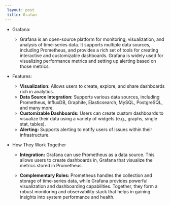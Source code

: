 ```yaml
---
 layout: post
 title: Grafan
---
```


 - Grafana:
   - Grafana is an open-source platform for monitoring, visualization, and analysis of time-series data. It supports 
     multiple data sources, including Prometheus, and provides a rich set of tools for creating interactive and customizable dashboards. Grafana is widely used for visualizing performance metrics and setting up alerting based on those metrics.


 - Features:
   - **Visualization:** Allows users to create, explore, and share dashboards rich in analytics.
   - **Data Source Integration:** Supports various data sources, including Prometheus, InfluxDB, Graphite, 
       Elasticsearch, MySQL, PostgreSQL, and many more.
   - **Customizable Dashboards:** Users can create custom dashboards to visualize their data using a variety of 
       widgets (e.g., graphs, single stat, tables).
   - **Alerting:** Supports alerting to notify users of issues within their infrastructure.

   







 - How They Work Together

   - **Integration:** Grafana can use Prometheus as a data source. This allows users to create dashboards in,
       Grafana that visualize the metrics stored in Prometheus.
   
   - **Complementary Roles:** Prometheus handles the collection and storage of time-series data, while Grafana 
       provides powerful visualization and dashboarding capabilities. Together, they form a robust monitoring and observability stack that helps in gaining insights into system performance and health.

